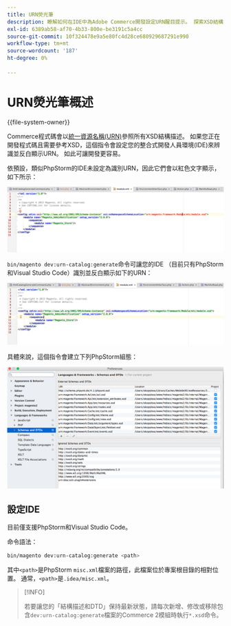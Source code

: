 ```yaml
---
title: URN熒光筆
description: 瞭解如何在IDE中為Adobe Commerce開發設定URN醒目提示。 探索XSD結構描述設定和開發最佳化。
exl-id: 6389ab58-af70-4b33-800e-be3191c5a4cc
source-git-commit: 10f324478e9a5e80fc4d28ce680929687291e990
workflow-type: tm+mt
source-wordcount: '187'
ht-degree: 0%

---
```


# URN熒光筆概述

{{file-system-owner}}

Commerce程式碼會以[統一資源名稱(URN)](https://www.ietf.org/rfc/rfc2141.txt)參照所有XSD結構描述。 如果您正在開發程式碼且需要參考XSD，這個指令會設定您的整合式開發人員環境(IDE)來辨識並反白顯示URN。 如此可讓開發更容易。

依預設，類似PhpStorm的IDE未設定為識別URN，因此它們會以紅色文字顯示，如下所示：

![PhpStorm未設定為識別URN](../../assets/configuration/urn-before.png)

`bin/magento dev:urn-catalog:generate`命令可讓您的IDE （目前只有PhpStorm和Visual Studio Code）識別並反白顯示如下的URN：

![啟用IDE以辨識URN](../../assets/configuration/urn-after.png)

具體來說，這個指令會建立下列PhpStorm組態：

![PhpStorm設定範例](../../assets/configuration/urn-settings.png)

## 設定IDE

目前僅支援PhpStorm和Visual Studio Code。

命令語法：

```bash
bin/magento dev:urn-catalog:generate <path>
```

其中`<path>`是PhpStorm `misc.xml`檔案的路徑，此檔案位於專案根目錄的相對位置。 通常，`<path>`是`.idea/misc.xml`。

>[!INFO]
>
>若要讓您的「結構描述和DTD」保持最新狀態，請每次新增、修改或移除包含`dev:urn-catalog:generate`檔案的Commerce 2模組時執行`*.xsd`命令。
